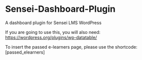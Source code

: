 # Sensei-Dashboard-Plugin
A dashboard plugin for Sensei LMS WordPress 

If you are going to use this, you will also need:
https://wordpress.org/plugins/wp-datatable/ 

To insert the passed e-learners page, please use the shortcode: [passed_elearners]
